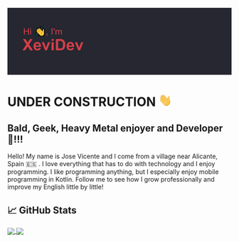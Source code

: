 [![Header](/images/headerBueno.png "Header")](https://github.com/XeviDev/)

<!--Hi, Folks!!-->
<h1>UNDER CONSTRUCTION <img src="/images/Hi.gif" width="30px"/></h1>

## Bald, Geek, Heavy Metal enjoyer and Developer 🤘!!!

Hello! My name is Jose Vicente and I come from a village near Alicante, Spain 🇪🇸 . I love everything that has to do with technology and I enjoy programming. I like programming anything, but I especially enjoy mobile programming in Kotlin. Follow me to see how I grow professionally and improve my English little by little!

<!--START_SECTION:waka-->
<!--END_SECTION:waka-->

## &#x1f4c8; GitHub Stats
<!--[![XeviDev's GitHub stats](https://github-readme-stats.vercel.app/api?username=xevidev&theme=aura_dark)](https://github.com/XeviDev/)

[![Top Langs](https://github-readme-stats.vercel.app/api/top-langs/?username=xevidev&count_private=true&theme=aura_dark&langs_count=5)](https://github.com/XeviDev/)-->

<a href="https://github.com/XeviDev/">
  <img align="center" src="https://github-readme-stats.vercel.app/api?username=xevidev&theme=aura_dark" />
</a>
<a href="https://github.com/XeviDev/">
  <img align="center" src="https://github-readme-stats.vercel.app/api/top-langs/?username=xevidev&count_private=true&theme=aura_dark&langs_count=5" />
</a>


